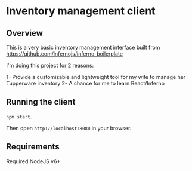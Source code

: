 # Inventory management client 

## Overview

This is a very basic inventory management interface built from https://github.com/infernojs/inferno-boilerplate

I'm doing this project for 2 reasons:

1- Provide a customizable and lightweight tool for my wife to manage her Tupperware inventory
2- A chance for me to learn React/Inferno

## Running the client

`npm start`. 

Then open `http://localhost:8080` in your browser.

## Requirements

Required NodeJS v6+
